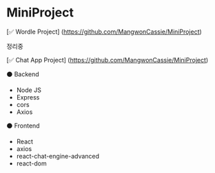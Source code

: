 # MiniProject



[✅ Wordle Project] (https://github.com/MangwonCassie/MiniProject)

정리중


[✅ Chat App Project] (https://github.com/MangwonCassie/MiniProject)

⚫ Backend
- Node JS
- Express
- cors
- Axios

⚫ Frontend
- React
- axios
- react-chat-engine-advanced
- react-dom
